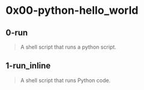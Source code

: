 # 0x00-python-hello_world

## 0-run
> A shell script that runs a python script.

## 1-run_inline
> A shell script that runs Python code.
